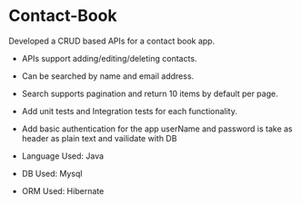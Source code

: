 # Contact-Book

Developed a CRUD based APIs for a contact book app.


- APIs support adding/editing/deleting contacts.

- Can be searched by name and email address.

- Search supports pagination and return 10 items by default per page.

- Add unit tests and Integration tests for each functionality.

- Add basic authentication for the app userName and password is take as header as plain text and vailidate with DB


 - Language Used: Java
 - DB Used: Mysql
 - ORM Used: Hibernate
